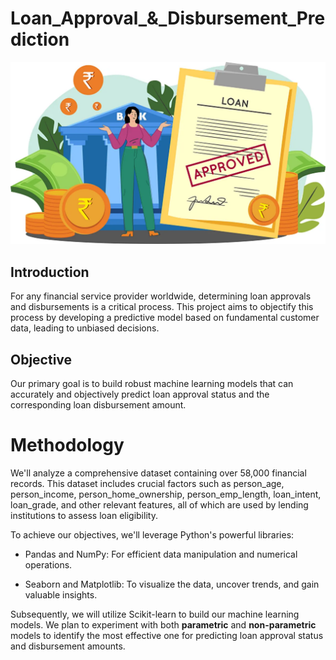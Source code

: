 # Loan_Approval_&_Disbursement_Prediction

![loan](https://github.com/Morris-mk/Loan_Approval_Predictor/blob/main/images/Instant-Loan-Approval.webp)

## Introduction
For any financial service provider worldwide, determining loan approvals and disbursements is a critical process. This project aims to objectify this process by developing a predictive model based on fundamental customer data, leading to unbiased decisions.

## Objective
Our primary goal is to build robust machine learning models that can accurately and objectively predict loan approval status and the corresponding loan disbursement amount.


# Methodology
We'll analyze a comprehensive dataset containing over 58,000 financial records. This dataset includes crucial factors such as person_age, person_income, person_home_ownership, person_emp_length, loan_intent, loan_grade, and other relevant features, all of which are used by lending institutions to assess loan eligibility.

To achieve our objectives, we'll leverage Python's powerful libraries:

- Pandas and NumPy: For efficient data manipulation and numerical operations.

- Seaborn and Matplotlib: To visualize the data, uncover trends, and gain valuable insights.

Subsequently, we will utilize Scikit-learn to build our machine learning models. We plan to experiment with both **parametric** and **non-parametric** models to identify the most effective one for predicting loan approval status and disbursement amounts.



